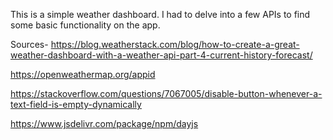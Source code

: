 This is a simple weather dashboard.
I had to delve into a few APIs to find some basic functionality on the app.

Sources-
https://blog.weatherstack.com/blog/how-to-create-a-great-weather-dashboard-with-a-weather-api-part-4-current-history-forecast/

https://openweathermap.org/appid

https://stackoverflow.com/questions/7067005/disable-button-whenever-a-text-field-is-empty-dynamically

https://www.jsdelivr.com/package/npm/dayjs


